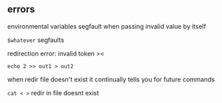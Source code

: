 ## errors
environmental variables segfault when passing invalid value by itself

`$whatever` segfaults

redirection error: invalid token ><

`echo 2 >> out1 > out2`

when redir file doesn't exist it continually tells you for future commands

`cat < >` redir in file doesnt exist